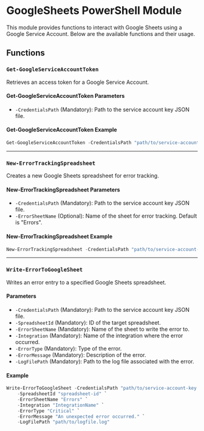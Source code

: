 # GoogleSheets PowerShell Module

This module provides functions to interact with Google Sheets using a Google Service Account. Below are the available functions and their usage.

## Functions

### `Get-GoogleServiceAccountToken`

Retrieves an access token for a Google Service Account.

#### Get-GoogleServiceAccountToken Parameters

- `-CredentialsPath` (Mandatory): Path to the service account key JSON file.

#### Get-GoogleServiceAccountToken Example

```powershell
Get-GoogleServiceAccountToken -CredentialsPath "path/to/service-account-key.json"
```

---

### `New-ErrorTrackingSpreadsheet`

Creates a new Google Sheets spreadsheet for error tracking.

#### New-ErrorTrackingSpreadsheet Parameters

- `-CredentialsPath` (Mandatory): Path to the service account key JSON file.
- `-ErrorSheetName` (Optional): Name of the sheet for error tracking. Default is "Errors".

#### New-ErrorTrackingSpreadsheet Example

```powershell
New-ErrorTrackingSpreadsheet -CredentialsPath "path/to/service-account-key.json" -ErrorSheetName "CustomErrorSheet"
```

---

### `Write-ErrorToGoogleSheet`

Writes an error entry to a specified Google Sheets spreadsheet.

#### Parameters

- `-CredentialsPath` (Mandatory): Path to the service account key JSON file.
- `-SpreadsheetId` (Mandatory): ID of the target spreadsheet.
- `-ErrorSheetName` (Mandatory): Name of the sheet to write the error to.
- `-Integration` (Mandatory): Name of the integration where the error occurred.
- `-ErrorType` (Mandatory): Type of the error.
- `-ErrorMessage` (Mandatory): Description of the error.
- `-LogFilePath` (Mandatory): Path to the log file associated with the error.

#### Example

```powershell
Write-ErrorToGoogleSheet -CredentialsPath "path/to/service-account-key.json" `
    -SpreadsheetId "spreadsheet-id" `
    -ErrorSheetName "Errors" `
    -Integration "IntegrationName" `
    -ErrorType "Critical" `
    -ErrorMessage "An unexpected error occurred." `
    -LogFilePath "path/to/logfile.log"
```
